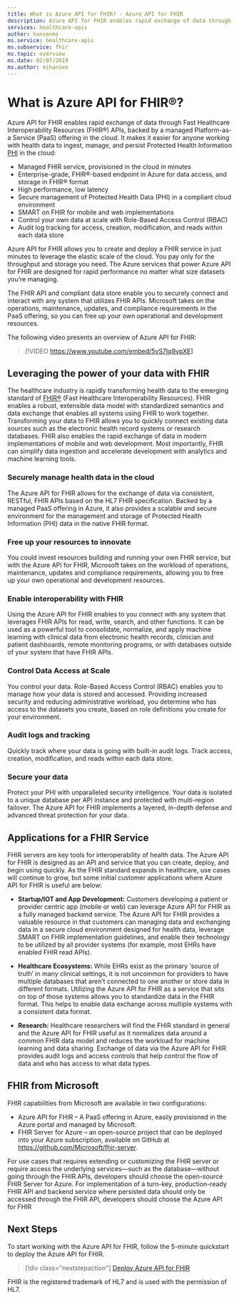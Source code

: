 ```yaml
---
title: What is Azure API for FHIR? - Azure API for FHIR 
description: Azure API for FHIR enables rapid exchange of data through FHIR APIs. Ingest, manage, and persist Protected Health Information PHI with a managed cloud service.
services: healthcare-apis
author: hansenms
ms.service: healthcare-apis
ms.subservice: fhir
ms.topic: overview
ms.date: 02/07/2019
ms.author: mihansen
---
```


# What is Azure API for FHIR&reg;?

Azure API for FHIR enables rapid exchange of data through Fast Healthcare Interoperability Resources (FHIR®) APIs, backed by a managed Platform-as-a Service (PaaS) offering in the cloud. It makes it easier for anyone working with health data to ingest, manage, and persist Protected Health Information [PHI](https://www.hhs.gov/answers/hipaa/what-is-phi/index.html) in the cloud: 

- Managed FHIR service, provisioned in the cloud in minutes 
- Enterprise-grade, FHIR®-based endpoint in Azure for data access, and storage in FHIR® format
- High performance, low latency
- Secure management of Protected Health Data (PHI) in a compliant cloud environment
- SMART on FHIR for mobile and web implementations
- Control your own data at scale with Role-Based Access Control (RBAC)
- Audit log tracking for access, creation, modification, and reads within each data store

Azure API for FHIR allows you to create and deploy a FHIR service in just minutes to leverage the elastic scale of the cloud.  You pay only for the throughput and storage you need. The Azure services that power Azure API for FHIR are designed for rapid performance no matter what size datasets you’re managing.

The FHIR API and compliant data store enable you to securely connect and interact with any system that utilizes FHIR APIs.  Microsoft takes on the operations, maintenance, updates, and compliance requirements in the PaaS offering, so you can free up your own operational and development resources. 

The following video presents an overview of Azure API for FHIR:

>[!VIDEO https://www.youtube.com/embed/5vS7Iq9vpXE]

## Leveraging the power of your data with FHIR

The healthcare industry is rapidly transforming health data to the emerging standard of [FHIR&reg;](https://hl7.org/fhir) (Fast Healthcare Interoperability Resources). FHIR enables a robust, extensible data model with standardized semantics and data exchange that enables all systems using FHIR to work together.  Transforming your data to FHIR allows you to quickly connect existing data sources such as the electronic health record systems or research databases. FHIR also enables the rapid exchange of data in modern implementations of mobile and web development. Most importantly, FHIR can simplify data ingestion and accelerate development with analytics and machine learning tools.  

### Securely manage health data in the cloud

The Azure API for FHIR allows for the exchange of data via consistent, RESTful, FHIR APIs based on the HL7 FHIR specification. Backed by a managed PaaS offering in Azure, it also provides a scalable and secure environment for the management and storage of Protected Health Information (PHI) data in the native FHIR format.  

### Free up your resources to innovate

You could invest resources building and running your own FHIR service, but with the Azure API for FHIR, Microsoft takes on the workload of operations, maintenance, updates and compliance requirements, allowing you to free up your own operational and development resources.

### Enable interoperability with FHIR

Using the Azure API for FHIR enables to you connect with any system that leverages FHIR APIs for read, write, search, and other functions.  It can be used as a powerful tool to consolidate, normalize, and apply machine learning with clinical data from electronic health records, clinician and patient dashboards, remote monitoring programs, or with databases outside of your system that have FHIR APIs.

### Control Data Access at Scale

You control your data. Role-Based Access Control (RBAC) enables you to manage how your data is stored and accessed.  Providing increased security and reducing administrative workload, you determine who has access to the datasets you create, based on role definitions you create for your environment.  

### Audit logs and tracking 

Quickly track where your data is going with built-in audit logs. Track access, creation, modification, and reads within each data store.

### Secure your data

Protect your PHI with unparalleled security intelligence.  Your data is isolated to a unique database per API instance and protected with multi-region failover. The Azure API for FHIR implements a layered, in-depth defense and advanced threat protection for your data.  

## Applications for a FHIR Service

FHIR servers are key tools for interoperability of health data.  The Azure API for FHIR is designed as an API and service that you can create, deploy, and begin using quickly.  As the FHIR standard expands in healthcare, use cases will continue to grow, but some initial customer applications where Azure API for FHIR is useful are below: 

- **Startup/IOT and App Development:**  Customers developing a patient or provider centric app (mobile or web) can leverage Azure API for FHIR as a fully managed backend service. The Azure API for FHIR provides a valuable resource in that customers can managing data and exchanging data in a secure cloud environment designed for health data, leverage SMART on FHIR implementation guidelines, and enable their technology to be utilized by all provider systems (for example, most EHRs have enabled FHIR read APIs).   
- **Healthcare Ecosystems:**  While EHRs exist as the primary ‘source of truth’ in many clinical settings, it is not uncommon for providers to have multiple databases that aren’t connected to one another or store data in different formats.  Utilizing the Azure API for FHIR as a service that sits on top of those systems allows you to standardize data in the FHIR format.  This helps to enable data exchange across multiple systems with a consistent data format. 

- **Research:** Healthcare researchers will find the FHIR standard in general and the Azure API for FHIR useful as it normalizes data around a common FHIR data model and reduces the workload for machine learning and data sharing.
Exchange of data via the Azure API for FHIR provides audit logs and access controls that help control the flow of data and who has access to what data types. 

## FHIR from Microsoft

FHIR capabilities from Microsoft are available in two configurations:

* Azure API for FHIR – A PaaS offering in Azure, easily provisioned in the Azure portal and managed by Microsoft.
* FHIR Server for Azure – an open-source project that can be deployed into your Azure subscription, available on GitHub at https://github.com/Microsoft/fhir-server.

For use cases that requires extending or customizing the FHIR server or require access the underlying services—such as the database—without going through the FHIR APIs, developers should choose the open-source FHIR Server for Azure.   For implementation of a turn-key, production-ready FHIR API and backend service where persisted data should only be accessed through the FHIR API, developers should choose the Azure API for FHIR

## Next Steps

To start working with the Azure API for FHIR, follow the 5-minute quickstart to deploy the Azure API for FHIR.

>[!div class="nextstepaction"]
>[Deploy Azure API for FHIR](fhir-paas-portal-quickstart.md)

FHIR is the registered trademark of HL7 and is used with the permission of HL7.
